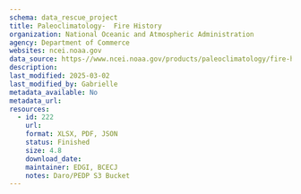 ```yaml
---
schema: data_rescue_project 
title: Paleoclimatology-  Fire History
organization: National Oceanic and Atmospheric Administration
agency: Department of Commerce
websites: ncei.noaa.gov
data_source: https-//www.ncei.noaa.gov/products/paleoclimatology/fire-history
description: 
last_modified: 2025-03-02
last_modified_by: Gabrielle
metadata_available: No
metadata_url: 
resources:
  - id: 222
    url: 
    format: XLSX, PDF, JSON
    status: Finished
    size: 4.8
    download_date: 
    maintainer: EDGI, BCECJ
    notes: Daro/PEDP S3 Bucket
---
```

